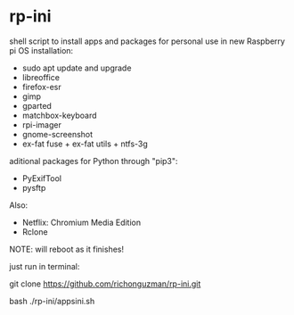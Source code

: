 # rp-ini
shell script to install apps and packages for personal use in new Raspberry pi OS installation: 

- sudo apt update and upgrade
- libreoffice
- firefox-esr
- gimp
- gparted
- matchbox-keyboard
- rpi-imager
- gnome-screenshot
- ex-fat fuse + ex-fat utils + ntfs-3g

aditional packages for Python through "pip3":
- PyExifTool
- pysftp

Also:
- Netflix: Chromium Media Edition
- Rclone



NOTE: will reboot as it finishes!


just run in terminal:

git clone https://github.com/richonguzman/rp-ini.git

bash ./rp-ini/appsini.sh
